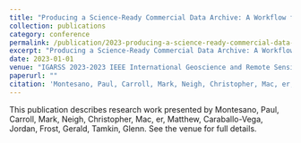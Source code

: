 ```yaml
---
title: "Producing a Science-Ready Commercial Data Archive: A Workflow for Estimating Surface Reflectance for High Resolution Multispectral Imagery"
collection: publications
category: conference
permalink: /publication/2023-producing-a-science-ready-commercial-data-archive-a-workflow-for-estimating-surface-reflectance-for-high-resolution-multispectral-imagery
excerpt: "Producing a Science-Ready Commercial Data Archive: A Workflow for Estimating Surface Reflectance for High Resolution Multispectral Imagery by Montesano, Paul et al."
date: 2023-01-01
venue: "IGARSS 2023-2023 IEEE International Geoscience and Remote Sensing Symposium"
paperurl: ""
citation: 'Montesano, Paul, Carroll, Mark, Neigh, Christopher, Mac, er, Matthew, Caraballo-Vega, Jordan, Frost, Gerald, Tamkin, Glenn (2023). "Producing a Science-Ready Commercial Data Archive: A Workflow for Estimating Surface Reflectance for High Resolution Multispectral Imagery." <i>IGARSS 2023-2023 IEEE International Geoscience and Remote Sensing Symposium</i>.'
---
```


This publication describes research work presented by Montesano, Paul, Carroll, Mark, Neigh, Christopher, Mac, er, Matthew, Caraballo-Vega, Jordan, Frost, Gerald, Tamkin, Glenn. See the venue for full details.
